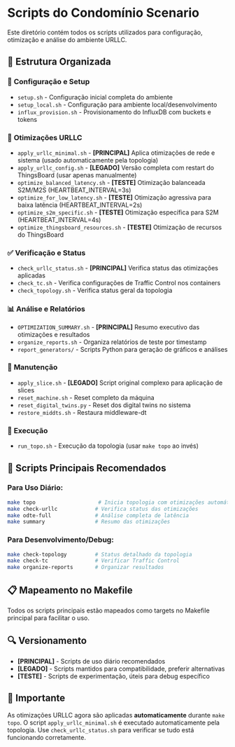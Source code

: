 # Scripts do Condomínio Scenario

Este diretório contém todos os scripts utilizados para configuração, otimização e análise do ambiente URLLC.

## 📁 Estrutura Organizada

### 🔧 **Configuração e Setup**
- `setup.sh` - Configuração inicial completa do ambiente
- `setup_local.sh` - Configuração para ambiente local/desenvolvimento
- `influx_provision.sh` - Provisionamento do InfluxDB com buckets e tokens

### 🚀 **Otimizações URLLC**
- `apply_urllc_minimal.sh` - **[PRINCIPAL]** Aplica otimizações de rede e sistema (usado automaticamente pela topologia)
- `apply_urllc_config.sh` - **[LEGADO]** Versão completa com restart do ThingsBoard (usar apenas manualmente)
- `optimize_balanced_latency.sh` - **[TESTE]** Otimização balanceada S2M/M2S (HEARTBEAT_INTERVAL=3s)
- `optimize_for_low_latency.sh` - **[TESTE]** Otimização agressiva para baixa latência (HEARTBEAT_INTERVAL=2s)
- `optimize_s2m_specific.sh` - **[TESTE]** Otimização específica para S2M (HEARTBEAT_INTERVAL=4s)
- `optimize_thingsboard_resources.sh` - **[TESTE]** Otimização de recursos do ThingsBoard

### ✅ **Verificação e Status**
- `check_urllc_status.sh` - **[PRINCIPAL]** Verifica status das otimizações aplicadas
- `check_tc.sh` - Verifica configurações de Traffic Control nos containers
- `check_topology.sh` - Verifica status geral da topologia

### 📊 **Análise e Relatórios**
- `OPTIMIZATION_SUMMARY.sh` - **[PRINCIPAL]** Resumo executivo das otimizações e resultados
- `organize_reports.sh` - Organiza relatórios de teste por timestamp
- `report_generators/` - Scripts Python para geração de gráficos e análises

### 🔄 **Manutenção**
- `apply_slice.sh` - **[LEGADO]** Script original complexo para aplicação de slices
- `reset_machine.sh` - Reset completo da máquina
- `reset_digital_twins.py` - Reset dos digital twins no sistema
- `restore_middts.sh` - Restaura middleware-dt

### 🏃 **Execução**
- `run_topo.sh` - Execução da topologia (usar `make topo` ao invés)

## 🎯 **Scripts Principais Recomendados**

### Para Uso Diário:
```bash
make topo                    # Inicia topologia com otimizações automáticas
make check-urllc            # Verifica status das otimizações  
make odte-full              # Análise completa de latência
make summary                # Resumo das otimizações
```

### Para Desenvolvimento/Debug:
```bash
make check-topology         # Status detalhado da topologia
make check-tc               # Verificar Traffic Control
make organize-reports       # Organizar resultados
```

## 📋 **Mapeamento no Makefile**

Todos os scripts principais estão mapeados como targets no Makefile principal para facilitar o uso.

## 🔍 **Versionamento**

- **[PRINCIPAL]** - Scripts de uso diário recomendados
- **[LEGADO]** - Scripts mantidos para compatibilidade, preferir alternativas
- **[TESTE]** - Scripts de experimentação, úteis para debug específico

## 🚨 **Importante**

As otimizações URLLC agora são aplicadas **automaticamente** durante `make topo`. 
O script `apply_urllc_minimal.sh` é executado automaticamente pela topologia.
Use `check_urllc_status.sh` para verificar se tudo está funcionando corretamente.